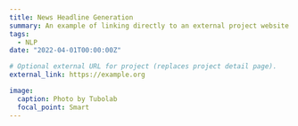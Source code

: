```yaml
---
title: News Headline Generation
summary: An example of linking directly to an external project website using `external_link`.
tags:
  - NLP
date: "2022-04-01T00:00:00Z"

# Optional external URL for project (replaces project detail page).
external_link: https://example.org

image:
  caption: Photo by Tubolab
  focal_point: Smart
---
```

